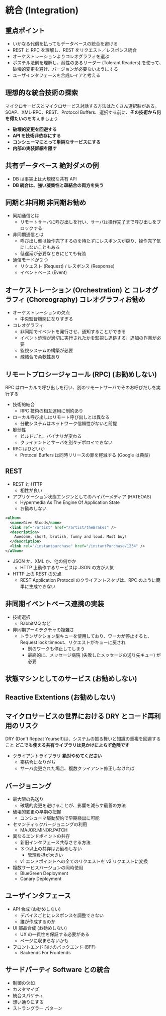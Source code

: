# 統合 (Integration)

## 重点ポイント

- いかなる代償を払ってもデータベースの統合を避ける
- REST と RPC を理解し、REST をリクエスト／レスポンス統合
- オーケストレーションよりコレオグラフィを選ぶ
- ポステル法則を理解し、耐性のあるリーダー (Tolerant Readers) を使って、破壊的変更を避け、バージョンが必要ないようにする
- ユーザインタフェースを合成レイアと考える

## 理想的な統合技術の探索

マイクロサービスとマイクロサービス対話する方法はたくさん選択肢がある。SOAP、XML-RPC、REST、Protocol Buffers、選択する前に、**その技術から何を得たい**のを考えましょう

- **破壊的変更を回避する**
- **API を技術非依存にする**
- **コンシューマにとって単純なサービスにする**
- **内部の実装詳細を隠す**

## 共有データベース **絶対ダメの例**

- DB は事実上は大規模な共有 API
- **DB 統合は、強い凝集性と疎結合の両方を失う**

## 同期と非同期 **非同期お勧め**

- 同期通信とは
  - リモートサーバに呼び出しを行い、サーバは操作完了まで呼び出しをブロックする
- 非同期通信とは
  - 呼び出し側は操作完了するのを待たずにレスポンスが戻り、操作完了気にしないこともある
  - 低遅延が必要なときにとても有効
- 通信モードが２つ
  - リクエスト (Request) / レスポンス (Response)
  - イベントベース (Event)

## オーケストレーション (Orchestration) と コレオグラフィ (Choreography) **コレオグラフィお勧め**

- オーケストレーションの欠点
  - 中央監督機関になりすぎる
- コレオグラフィ
  - 非同期でイベントを発行させ、通知することができる
  - イベント処理が適切に実行されたかを監視し追跡する、追加の作業が必要
  - 監視システムの構築が必要
  - 疎結合で柔軟性あり

## リモートプロシージャコール (RPC) (お勧めしない)

RPC はローカルで呼び出しを行い、別のリモートサーバでそのお呼びだしを実行する

- 技術的結合
  - RPC 技術の相互運用に制約あり
- ローカル呼び出しはリモート呼び出しとは異なる
  - 分散システムはネットワーク信頼性がないと前提
- 脆弱性
  - ビルドごと、バイナリが変わる
  - クライアントとサーバを別々デポロイできない
- RPC はひどいか
  - Protocal Buffers は同時リリースの罪を軽減する (Google は典型)

## REST

- REST と HTTP
  - 相性が良い
- アプリケーション状態エンジンとしてのハイパーメディア (HATEOAS)
  - Hypermedia As The Engine Of Application State
  - お勧めしない

```xml
<album>
  <name>Give Blood</name>
  <link ref="/artist" href="/artist/theBrakes" />
  <description>
    Awesome, short, brutish, funny and loud. Must buy!
  </description>
  <link rel="/instantpurchase" href="/instantPurchase/1234" />
</album>
```

- JSON か、XML か、他の何かか
  - HTTP 上動作するサービスは JSON の方が人気
- HTTP 上の REST の欠点
  - REST Application Protocol のクライアントスタブは、RPC のように簡単に生成できない

## 非同期イベントベース連携の実装

- 技術選択
  - RabbitMQ など
- 非同期アーキテクチャの複雑さ
  - トランザクション型キューを使用しており、ワーカが停止すると、Request lock timeout、リクエストがキューに戻され
    - 別のワークも停止してしまう
    - 最終的に、メッセージ病院 (失敗したメッセージの送り先キュー) が必要

## 状態マシンとしてのサービス (お勧めしない)

## Reactive Extentions (お勧めしない)

## マイクロサービスの世界における DRY とコード再利用のリスク

DRY (Don't Repeat Yourself)は、システムの振る舞いと知識の重複を回避すること
**どこでも使える共有ライブラリは見かけによらず危険です**

- クライアントライブラリ **絶対やめてください**
  - 密結合になりがち
  - サーバ変更された場合、複数クライアント修正しなければ

## バージョニング

- 最大限の先送り
  - 破壊的変更を避けることが、影響を減らす最善の方法
- 破壊的変更の早期の把握
  - コンシューマ駆動契約で早期検出に可能
- セマンティックバージョニングの利用
  - MAJOR.MINOR.PATCH
- 異なるエンドポイントの共存
  - 新旧インタフェース共存させる方法
  - ３つ以上の共存はお勧めしない
    - 管理負担が大きい
  - v1 エンドポイントへの全てのリクエストを v2 リクエストに変換
- 複数サービスバージョンの同時使用
  - BlueGreen Deployment
  - Canary Deployment

## ユーザインタフェース

- API 合成 (お勧めしない)
  - デバイスごとにレスポンスを調整できない
  - 誰が作成するのか
- UI 部品合成 (お勧めしない)
  - UX の一貫性を保証する必要がある
  - ページに収まらないかも
- フロントエンド向けのバックエンド (BFF)
  - Backends For Frontends

## サードパーティ Software との統合

- 制御の欠如
- カスタマイズ
- 統合スパゲティ
- 想い通りにする
- ストラングラー パターン
